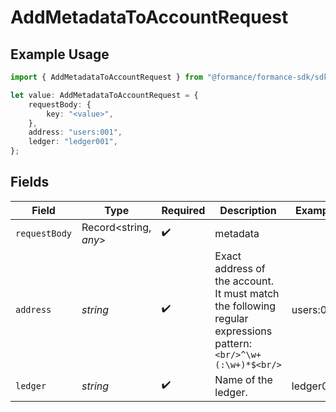 # AddMetadataToAccountRequest

## Example Usage

```typescript
import { AddMetadataToAccountRequest } from "@formance/formance-sdk/sdk/models/operations";

let value: AddMetadataToAccountRequest = {
    requestBody: {
        key: "<value>",
    },
    address: "users:001",
    ledger: "ledger001",
};
```

## Fields

| Field                                                                                                        | Type                                                                                                         | Required                                                                                                     | Description                                                                                                  | Example                                                                                                      |
| ------------------------------------------------------------------------------------------------------------ | ------------------------------------------------------------------------------------------------------------ | ------------------------------------------------------------------------------------------------------------ | ------------------------------------------------------------------------------------------------------------ | ------------------------------------------------------------------------------------------------------------ |
| `requestBody`                                                                                                | Record<string, *any*>                                                                                        | :heavy_check_mark:                                                                                           | metadata                                                                                                     |                                                                                                              |
| `address`                                                                                                    | *string*                                                                                                     | :heavy_check_mark:                                                                                           | Exact address of the account. It must match the following regular expressions pattern:<br/>```<br/>^\w+(:\w+)*$<br/>```<br/> | users:001                                                                                                    |
| `ledger`                                                                                                     | *string*                                                                                                     | :heavy_check_mark:                                                                                           | Name of the ledger.                                                                                          | ledger001                                                                                                    |